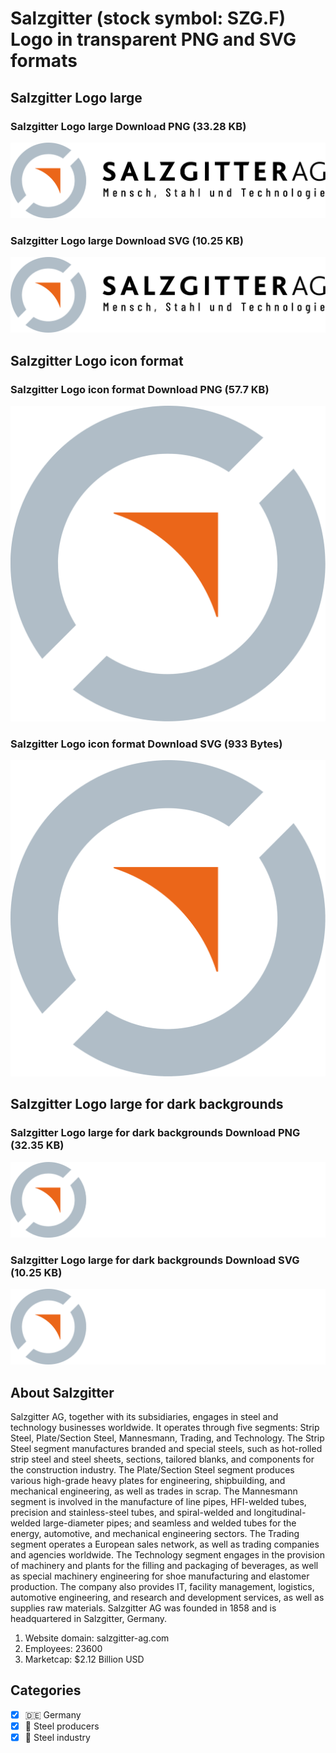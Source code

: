 # Salzgitter (stock symbol: SZG.F) Logo in transparent PNG and SVG formats

## Salzgitter Logo large

### Salzgitter Logo large Download PNG (33.28 KB)

![Salzgitter Logo large Download PNG (33.28 KB)](/img/orig/SZG.F_BIG-5d9abac9.png)

### Salzgitter Logo large Download SVG (10.25 KB)

![Salzgitter Logo large Download SVG (10.25 KB)](/img/orig/SZG.F_BIG-3ff47e4f.svg)

## Salzgitter Logo icon format

### Salzgitter Logo icon format Download PNG (57.7 KB)

![Salzgitter Logo icon format Download PNG (57.7 KB)](/img/orig/SZG.F-4dbede3c.png)

### Salzgitter Logo icon format Download SVG (933 Bytes)

![Salzgitter Logo icon format Download SVG (933 Bytes)](/img/orig/SZG.F-41aa4af1.svg)

## Salzgitter Logo large for dark backgrounds

### Salzgitter Logo large for dark backgrounds Download PNG (32.35 KB)

![Salzgitter Logo large for dark backgrounds Download PNG (32.35 KB)](/img/orig/SZG.F_BIG.D-37dad0f1.png)

### Salzgitter Logo large for dark backgrounds Download SVG (10.25 KB)

![Salzgitter Logo large for dark backgrounds Download SVG (10.25 KB)](/img/orig/SZG.F_BIG.D-49fba663.svg)

## About Salzgitter

Salzgitter AG, together with its subsidiaries, engages in steel and technology businesses worldwide. It operates through five segments: Strip Steel, Plate/Section Steel, Mannesmann, Trading, and Technology. The Strip Steel segment manufactures branded and special steels, such as hot-rolled strip steel and steel sheets, sections, tailored blanks, and components for the construction industry. The Plate/Section Steel segment produces various high-grade heavy plates for engineering, shipbuilding, and mechanical engineering, as well as trades in scrap. The Mannesmann segment is involved in the manufacture of line pipes, HFI-welded tubes, precision and stainless-steel tubes, and spiral-welded and longitudinal-welded large-diameter pipes; and seamless and welded tubes for the energy, automotive, and mechanical engineering sectors. The Trading segment operates a European sales network, as well as trading companies and agencies worldwide. The Technology segment engages in the provision of machinery and plants for the filling and packaging of beverages, as well as special machinery engineering for shoe manufacturing and elastomer production. The company also provides IT, facility management, logistics, automotive engineering, and research and development services, as well as supplies raw materials. Salzgitter AG was founded in 1858 and is headquartered in Salzgitter, Germany.

1. Website domain: salzgitter-ag.com
2. Employees: 23600
3. Marketcap: $2.12 Billion USD


## Categories
- [x] 🇩🇪 Germany
- [x] 🔩 Steel producers
- [x] 🔩 Steel industry
